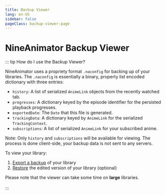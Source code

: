```yaml
---
title: Backup Viewer
lang: en-US
sidebar: false
pageClass: backup-viewer-page
---
```


# NineAnimator Backup Viewer

::: tip How do I use the Backup Viewer?

NineAnimator uses a propriety format `.naconfig` for backing up of your libraries.
The `.naconfig` is essentially a binary, property list encoded dictionary with three
entries:

- `history`: A list of serialized `AnimeLink` objects from the recently watched tab.
- `progresses`: A dictionary keyed by the episode identifier for the persisted playback progresses.
- `exportedDate`: The `Date` that this file is generated.
- `trackingData`: A dictionary keyed by `AnimeLink` for the serialized `TrackingContext`.
- `subscriptions`: A list of serialized `AnimeLink` for your subscribed anime.

Note: Only `history` and `subscriptions` will be available for viewing. The process is done client-side, your backup data is not sent to any servers.

To view your library:

1. [Export a backup](/guide/backups.html#creating-backups) of your library
2. [Restore](/guide/backups.html#restoring-backups) the edited version of your library (optional)

<aside>Please note that the viewer can take some time on <b>large</b> libraries.</aside>
<br/>
:::

<br/>
<br/>

<BackupViewer/>
